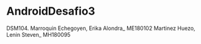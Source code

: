 # AndroidDesafio3
DSM104.
Marroquin Echegoyen, Erika Alondra_ ME180102
Martinez Huezo, Lenin Steven_ MH180095

